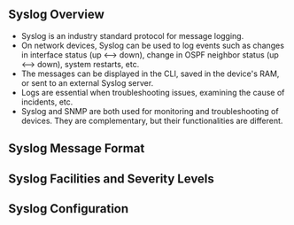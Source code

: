 ## Syslog Overview
* Syslog is an industry standard protocol for message logging.
* On network devices, Syslog can be used to log events such as changes in interface status (up <--> down), change in OSPF neighbor status (up <--> down), system restarts, etc.
* The messages can be displayed in the CLI, saved in the device's RAM, or sent to an external Syslog server.
* Logs are essential when troubleshooting issues, examining the cause of incidents, etc.
* Syslog and SNMP are both used for monitoring and troubleshooting of devices. They are complementary, but their functionalities are different.
## Syslog Message Format

## Syslog Facilities and Severity Levels
## Syslog Configuration
